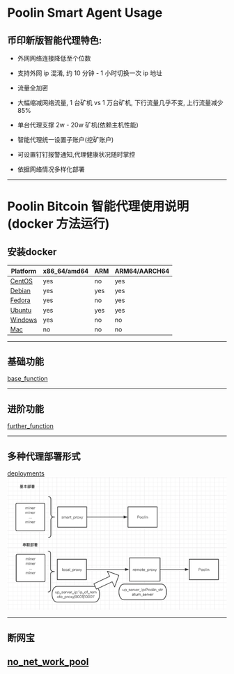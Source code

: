 # Poolin Smart Agent Usage

## 币印新版智能代理特色:
- 外网网络连接降低至个位数

- 支持外网 ip 混淆, 约 10 分钟 - 1 小时切换一次 ip 地址

- 流量全加密

- 大幅缩减网络流量, 1 台矿机 vs 1 万台矿机, 下行流量几乎不变, 上行流量减少 85%

- 单台代理支撑 2w - 20w 矿机(依赖主机性能)

- 智能代理统一设置子账户(挖矿账户)

- 可设置钉钉报警通知,代理健康状况随时掌控

- 依据网络情况多样化部署
---


# Poolin Bitcoin 智能代理使用说明 (docker 方法运行)


## 安装docker
|Platform|x86_64/amd64|ARM|ARM64/AARCH64|
|---|---|---|---|
|[CentOS](https://docs.docker.com/install/linux/docker-ce/centos/)|yes|no|yes|
|[Debian](https://docs.docker.com/install/linux/docker-ce/debian/)|yes|yes|yes|
|[Fedora](https://docs.docker.com/install/linux/docker-ce/fedora/)|yes|no|yes|
|[Ubuntu](https://docs.docker.com/install/linux/docker-ce/ubuntu/)|yes|yes|yes| 
|[Windows](https://docs.docker.com/docker-for-windows/install/)|yes | no | no |
|[Mac](https://docs.docker.com/docker-for-mac/install/) | no | no | no |

---
## 基础功能
[base_function](https://github.com/iblockin/Poolin-SmartAgentExplan/tree/master/base_function)

---
## 进阶功能
[further_function](https://github.com/iblockin/Poolin-SmartAgentExplan/tree/master/further_functions)

---
## 多种代理部署形式
[deployments](https://github.com/iblockin/Poolin-SmartAgentExplan/tree/master/deployments)<br>
![deployments](deployments.png)

---
## 断网宝
[no_net_work_pool](https://github.com/iblockin/Poolin-SmartAgentExplan/tree/master/no_nework_pool)
---